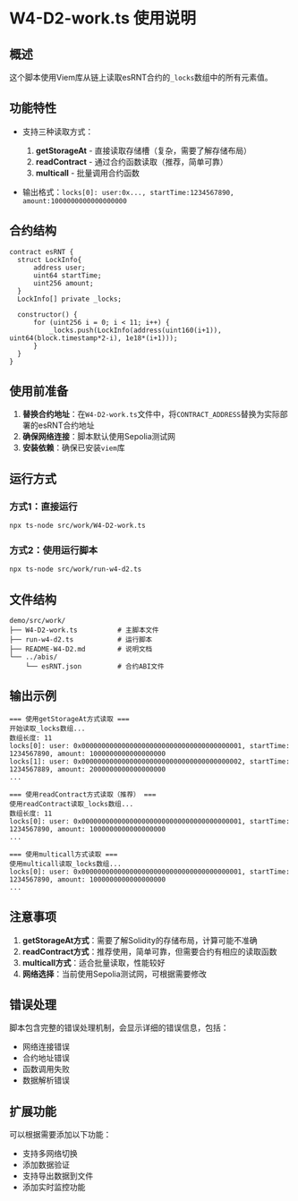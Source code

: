 # W4-D2-work.ts 使用说明

## 概述

这个脚本使用Viem库从链上读取esRNT合约的`_locks`数组中的所有元素值。

## 功能特性

- 支持三种读取方式：
  1. **getStorageAt** - 直接读取存储槽（复杂，需要了解存储布局）
  2. **readContract** - 通过合约函数读取（推荐，简单可靠）
  3. **multicall** - 批量调用合约函数

- 输出格式：`locks[0]: user:0x..., startTime:1234567890, amount:1000000000000000000`

## 合约结构

```solidity
contract esRNT {
  struct LockInfo{
      address user;
      uint64 startTime; 
      uint256 amount;
  }
  LockInfo[] private _locks;

  constructor() { 
      for (uint256 i = 0; i < 11; i++) {
          _locks.push(LockInfo(address(uint160(i+1)), uint64(block.timestamp*2-i), 1e18*(i+1)));
      }
  }
}
```

## 使用前准备

1. **替换合约地址**：在`W4-D2-work.ts`文件中，将`CONTRACT_ADDRESS`替换为实际部署的esRNT合约地址
2. **确保网络连接**：脚本默认使用Sepolia测试网
3. **安装依赖**：确保已安装`viem`库

## 运行方式

### 方式1：直接运行
```bash
npx ts-node src/work/W4-D2-work.ts
```

### 方式2：使用运行脚本
```bash
npx ts-node src/work/run-w4-d2.ts
```

## 文件结构

```
demo/src/work/
├── W4-D2-work.ts          # 主脚本文件
├── run-w4-d2.ts           # 运行脚本
├── README-W4-D2.md        # 说明文档
└── ../abis/
    └── esRNT.json         # 合约ABI文件
```

## 输出示例

```
=== 使用getStorageAt方式读取 ===
开始读取_locks数组...
数组长度: 11
locks[0]: user: 0x0000000000000000000000000000000000000001, startTime: 1234567890, amount: 1000000000000000000
locks[1]: user: 0x0000000000000000000000000000000000000002, startTime: 1234567889, amount: 2000000000000000000
...

=== 使用readContract方式读取（推荐） ===
使用readContract读取_locks数组...
数组长度: 11
locks[0]: user: 0x0000000000000000000000000000000000000001, startTime: 1234567890, amount: 1000000000000000000
...

=== 使用multicall方式读取 ===
使用multicall读取_locks数组...
locks[0]: user: 0x0000000000000000000000000000000000000001, startTime: 1234567890, amount: 1000000000000000000
...
```

## 注意事项

1. **getStorageAt方式**：需要了解Solidity的存储布局，计算可能不准确
2. **readContract方式**：推荐使用，简单可靠，但需要合约有相应的读取函数
3. **multicall方式**：适合批量读取，性能较好
4. **网络选择**：当前使用Sepolia测试网，可根据需要修改

## 错误处理

脚本包含完整的错误处理机制，会显示详细的错误信息，包括：
- 网络连接错误
- 合约地址错误
- 函数调用失败
- 数据解析错误

## 扩展功能

可以根据需要添加以下功能：
- 支持多网络切换
- 添加数据验证
- 支持导出数据到文件
- 添加实时监控功能 